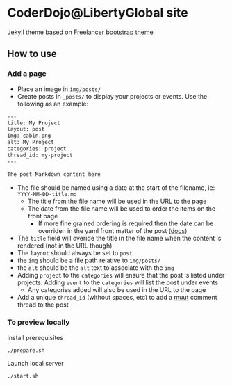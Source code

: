 CoderDojo@LibertyGlobal site
============================

[Jekyll](http://jekyllrb.com/docs/home/) theme based on [Freelancer bootstrap theme ](http://startbootstrap.com/templates/freelancer/)

## How to use

### Add a page

 - Place an image in `img/posts/`
 - Create posts in `_posts/` to display your projects or events. Use the following as an example:

```txt
---
title: My Project
layout: post
img: cabin.png
alt: My Project
categories: project
thread_id: my-project
---

The post Markdown content here
```

- The file should be named using a date at the start of the filename, ie: `YYYY-MM-DD-title.md`
  - The title from the file name will be used in the URL to the page
  - The date from the file name will be used to order the items on the front page
    - If more fine grained ordering is required then the date can be overriden in the yaml front matter of the post ([docs](http://jekyllrb.com/docs/frontmatter/#predefined-variables-for-posts))
- The `title` field will overide the title in the file name when the content is rendered (not in the URL though)
- The `layout` should always be set to `post`
- the `img` should be a file path relative to `img/posts/`
- the `alt` should be the `alt` text to associate with the `img`
- Adding `project` to the `categories` will ensure that the post is listed under projects. Adding `event` to the `categories` will list the post under events
  - Any categories added will also be used in the URL to the page
- Add a unique `thread_id` (without spaces, etc) to add a [muut](https://muut.com/) comment thread to the post

### To preview locally

Install prerequisites

```
./prepare.sh
```

Launch local server

```
./start.sh
```
